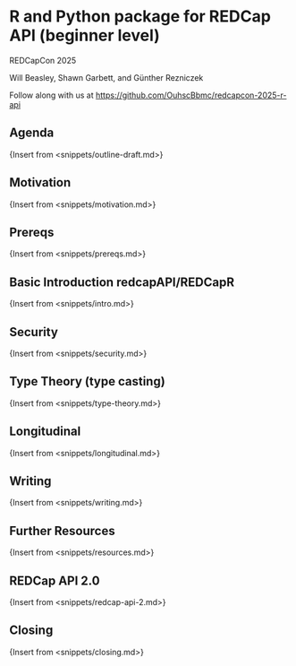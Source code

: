 R and Python package for REDCap API (beginner level)
======

REDCapCon 2025

Will Beasley, Shawn Garbett, and Günther Rezniczek

Follow along with us at
<https://github.com/OuhscBbmc/redcapcon-2025-r-api>

Agenda
------------

{Insert from <snippets/outline-draft.md>}

Motivation
------------

{Insert from <snippets/motivation.md>}

Prereqs
------------

{Insert from <snippets/prereqs.md>}

Basic Introduction redcapAPI/REDCapR
------------

{Insert from <snippets/intro.md>}

Security
------------

{Insert from <snippets/security.md>}

Type Theory (type casting)
------------

{Insert from <snippets/type-theory.md>}

Longitudinal
------------

{Insert from <snippets/longitudinal.md>}

Writing
------------

{Insert from <snippets/writing.md>}

Further Resources
------------

{Insert from <snippets/resources.md>}

REDCap API 2.0
------------

{Insert from <snippets/redcap-api-2.md>}

Closing
------------

{Insert from <snippets/closing.md>}

